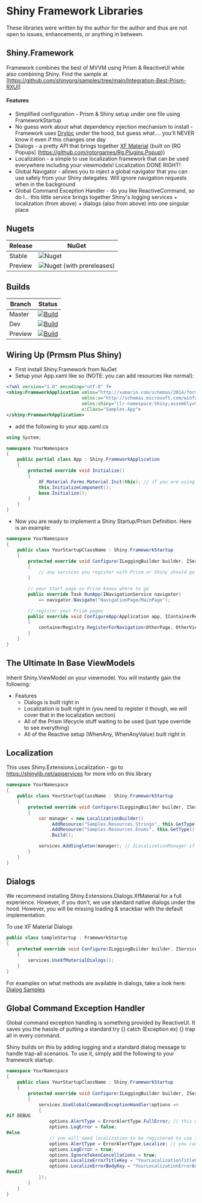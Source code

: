 # Shiny Framework Libraries

These libraries were written by the author for the author and thus are not open to issues, enhancements, or anything in between.

## Shiny.Framework
Framework combines the best of MVVM using Prism & ReactiveUI while also combining Shiny.  Find the sample at [https://github.com/shinyorg/samples/tree/main/Integration-Best-Prism-RXUI]

#### Features
* Simplified configuration - Prism & Shiny setup under one file using FrameworkStartup
* No guess work about what dependency injection mechanism to install - Framework uses [DryIoc](https://github.com/dadhi/DryIoc) under the hood, but guess what.... you'll NEVER know it even if this changes one day
* Dialogs - a pretty API that brings together [XF Material](https://github.com/Baseflow/XF-Material-Library) (built on [RG Popups] (https://github.com/rotorgames/Rg.Plugins.Popup))
* Localization - a simple to use localization framework that can be used everywhere including your viewmodels!  Localization DONE RIGHT!
* Global Navigator - allows you to inject a global navigator that you can use safely from your Shiny delegates.  Will ignore navigation requests when in the background
* Global Command Exception Handler - do you like ReactiveCommand, so do I... this little service brings together Shiny's logging services + localization (from above) + dialogs (also from above) into one singular place

## Nugets

|Release|NuGet|
|-------|-----|
|Stable|![Nuget](https://img.shields.io/nuget/v/shiny.framework?style=for-the-badge)|
|Preview|![Nuget (with prereleases)](https://img.shields.io/nuget/vpre/shiny.framework?style=for-the-badge)|


## Builds

|Branch|Status|
|------|------|
|Master|[![Build](https://github.com/shinyorg/framework/actions/workflows/build.yml/badge.svg)](https://github.com/shinyorg/framework/actions/workflows/build.yml)|
|Dev|[![Build](https://github.com/shinyorg/framework/actions/workflows/build.yml/badge.svg?branch=dev)](https://github.com/shinyorg/framework/actions/workflows/build.yml)|
|Preview|[![Build](https://github.com/shinyorg/framework/actions/workflows/build.yml/badge.svg?branch=preview)](https://github.com/shinyorg/framework/actions/workflows/build.yml)|


## Wiring Up (Prmsm Plus Shiny)

* First install Shiny.Framework from NuGet
* Setup your App.xaml like so (NOTE: you can add resources like normal):

```xml
<?xml version="1.0" encoding="utf-8" ?>
<shiny:FrameworkApplication xmlns="http://xamarin.com/schemas/2014/forms"
                            xmlns:x="http://schemas.microsoft.com/winfx/2009/xaml"
                            xmlns:shiny="clr-namespace:Shiny;assembly=Shiny.Framework"
                            x:Class="Samples.App">
</shiny:FrameworkApplication>
```

* add the following to your app.xaml.cs

```csharp
using System;

namespace YourNamespace
{
    public partial class App : Shiny.FrameworkApplication
    {
        protected override void Initialize()
        {
            XF.Material.Forms.Material.Init(this); // if you are using XF Material dialogs
            this.InitializeComponent();
            base.Initialize();
        }
    }
}
```

* Now you are ready to implement a Shiny Startup/Prism Definition.  Here is an example:
```csharp
namespace YourNamespace
{
    public class YourStartupClassName : Shiny.FrameworkStartup
    {
        protected override void Configure(ILoggingBuilder builder, IServiceCollection services)
        {
            // any services you register with Prism or Shiny should go here
        }

        // your start page so Prism knows where to go
        public override Task RunApp(INavigationService navigator)
            => navigator.Navigate("NavigationPage/MainPage"); 

        // register your Prism pages
        public override void ConfigureApp(Application app, IContainerRegistry containerRegistry)
        {
            containerRegistry.RegisterForNavigation<OtherPage, OtherViewModel>();
        }
    }
}
```


## The Ultimate In Base ViewModels

Inherit Shiny.ViewModel on your viewmodel.  You will instantly gain the following:

* Features
    * Dialogs is built right in
    * Localization is built right in (you need to register it though, we will cover that in the localization section)
    * All of the Prism lifecycle stuff waiting to be used (just type override to see everything)
    * All of the Reactive setup (WhenAny, WhenAnyValue) built right in

## Localization

This uses Shiny.Extensions.Localization - go to <https://shinylib.net/apiservices> for more info on this library

```csharp
namespace YourNamespace
{
    public class YourStartupClassName : Shiny.FrameworkStartup
    {
        protected override void Configure(ILoggingBuilder builder, IServiceCollection services)
        {
            var manager = new LocalizationBuilder()
                .AddResource("Samples.Resources.Strings", this.GetType().Assembly, "Strings")
                .AddResource("Samples.Resources.Enums", this.GetType().Assembly, "Enums")
                .Build();

            services.AddSingleton(manager); // ILocalizationManager if you need this in other services
        }
    }
}
```

## Dialogs

We recommend installing Shiny.Extensions.Dialogs.XfMaterial for a full experience.  However, if you don't, we use standard native dialogs under the hood.  However, you will be missing loading & snackbar with the default implementation.

To use XF Material Dialogs

```csharp
public class SampleStartup : FrameworkStartup
{
    protected override void Configure(ILoggingBuilder builder, IServiceCollection services)
    {
        services.UseXfMaterialDialogs();
    }
}
```

For examples on what methods are available in dialogs, take a look here: [Dialog Samples](https://github.com/shinyorg/framework/blob/master/Samples/Samples/DialogsViewModel.cs)

## Global Command Exception Handler

Global command exception handling is something provided by ReactiveUI.  It saves you the hassle of putting a standard try {} catch (Exception ex) {} trap all in every command.

Shiny builds on this by adding logging and a standard dialog message to handle trap-all scenarios.  To use it, simply add the following to your framework startup:

```csharp
namespace YourNamespace
{
    public class YourStartupClassName : Shiny.FrameworkStartup
    {
        protected override void Configure(ILoggingBuilder builder, IServiceCollection services)
        {
            services.UseGlobalCommandExceptionHandler(options =>
            {
#if DEBUG
                options.AlertType = ErrorAlertType.FullError; // this will show the full error in a dialog during debug
                options.LogError = false;
#else
                // you will need localization to be registered to use this
                options.AlertType = ErrorAlertType.Localize; // you can use NoLocalize which will send a standard english message instead
                options.LogError = true;
                options.IgnoreTokenCancellations = true;
                options.LocalizeErrorTitleKey = "YourLocalizationTitleKey";
                options.LocalizeErrorBodyKey = "YourLocalizationErrorBodyMessageKey";
#endif
            });
        }
    }
}
```